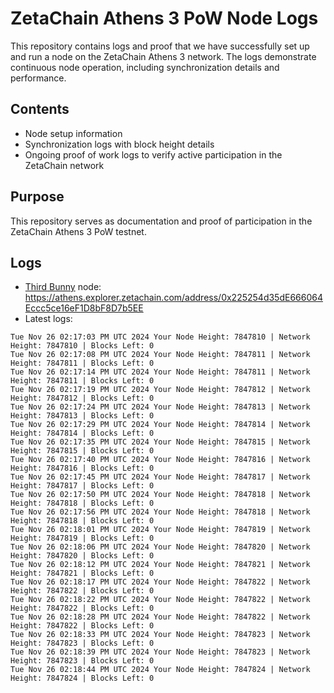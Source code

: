# ZetaChain Athens 3 PoW Node Logs
This repository contains logs and proof that we have successfully set up and run a node on the ZetaChain Athens 3 network. The logs demonstrate continuous node operation, including synchronization details and performance.

## Contents
- Node setup information
- Synchronization logs with block height details
- Ongoing proof of work logs to verify active participation in the ZetaChain network

## Purpose
This repository serves as documentation and proof of participation in the ZetaChain Athens 3 PoW testnet.

## Logs

- [Third Bunny](https://thirdbunny.xyz/) node: https://athens.explorer.zetachain.com/address/0x225254d35dE666064Eccc5ce16eF1D8bF8D7b5EE
- Latest logs:
```
Tue Nov 26 02:17:03 PM UTC 2024 Your Node Height: 7847810 | Network Height: 7847810 | Blocks Left: 0
Tue Nov 26 02:17:08 PM UTC 2024 Your Node Height: 7847811 | Network Height: 7847811 | Blocks Left: 0
Tue Nov 26 02:17:14 PM UTC 2024 Your Node Height: 7847811 | Network Height: 7847811 | Blocks Left: 0
Tue Nov 26 02:17:19 PM UTC 2024 Your Node Height: 7847812 | Network Height: 7847812 | Blocks Left: 0
Tue Nov 26 02:17:24 PM UTC 2024 Your Node Height: 7847813 | Network Height: 7847813 | Blocks Left: 0
Tue Nov 26 02:17:29 PM UTC 2024 Your Node Height: 7847814 | Network Height: 7847814 | Blocks Left: 0
Tue Nov 26 02:17:35 PM UTC 2024 Your Node Height: 7847815 | Network Height: 7847815 | Blocks Left: 0
Tue Nov 26 02:17:40 PM UTC 2024 Your Node Height: 7847816 | Network Height: 7847816 | Blocks Left: 0
Tue Nov 26 02:17:45 PM UTC 2024 Your Node Height: 7847817 | Network Height: 7847817 | Blocks Left: 0
Tue Nov 26 02:17:50 PM UTC 2024 Your Node Height: 7847818 | Network Height: 7847818 | Blocks Left: 0
Tue Nov 26 02:17:56 PM UTC 2024 Your Node Height: 7847818 | Network Height: 7847818 | Blocks Left: 0
Tue Nov 26 02:18:01 PM UTC 2024 Your Node Height: 7847819 | Network Height: 7847819 | Blocks Left: 0
Tue Nov 26 02:18:06 PM UTC 2024 Your Node Height: 7847820 | Network Height: 7847820 | Blocks Left: 0
Tue Nov 26 02:18:12 PM UTC 2024 Your Node Height: 7847821 | Network Height: 7847821 | Blocks Left: 0
Tue Nov 26 02:18:17 PM UTC 2024 Your Node Height: 7847822 | Network Height: 7847822 | Blocks Left: 0
Tue Nov 26 02:18:22 PM UTC 2024 Your Node Height: 7847822 | Network Height: 7847822 | Blocks Left: 0
Tue Nov 26 02:18:28 PM UTC 2024 Your Node Height: 7847822 | Network Height: 7847822 | Blocks Left: 0
Tue Nov 26 02:18:33 PM UTC 2024 Your Node Height: 7847823 | Network Height: 7847823 | Blocks Left: 0
Tue Nov 26 02:18:39 PM UTC 2024 Your Node Height: 7847823 | Network Height: 7847823 | Blocks Left: 0
Tue Nov 26 02:18:44 PM UTC 2024 Your Node Height: 7847824 | Network Height: 7847824 | Blocks Left: 0
```

